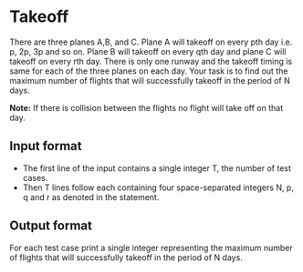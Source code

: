 # Takeoff

There are three planes A,B, and C. Plane A will takeoff on every pth day i.e. p, 2p, 3p and so on. Plane B will takeoff on every qth day and plane C will takeoff on every rth day. There is only one runway and the takeoff timing is same for each of the three planes on each day. Your task is to find out the maximum number of flights that will successfully takeoff in the period of N days.

**Note:** If there is collision between the flights no flight will take off on that day.

## Input format

- The first line of the input contains a single integer T, the number of test cases.
- Then T lines follow each containing four space-separated integers N, p, q and r as denoted in the statement.

## Output format

For each test case print a single integer representing the maximum number of flights that will successfully takeoff in the period of N days.
